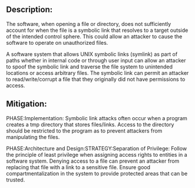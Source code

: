 ## Description:

The software, when opening a file or directory, does not sufficiently account for when the file is a symbolic link that resolves to a target outside of the intended control sphere. This could allow an attacker to cause the software to operate on unauthorized files.

A software system that allows UNIX symbolic links (symlink) as part of paths whether in internal code or through user input can allow an attacker to spoof the symbolic link and traverse the file system to unintended locations or access arbitrary files. The symbolic link can permit an attacker to read/write/corrupt a file that they originally did not have permissions to access.

## Mitigation:


PHASE:Implementation:
Symbolic link attacks often occur when a program creates a tmp directory that stores files/links. Access to the directory should be restricted to the program as to prevent attackers from manipulating the files.

PHASE:Architecture and Design:STRATEGY:Separation of Privilege:
Follow the principle of least privilege when assigning access rights to entities in a software system. Denying access to a file can prevent an attacker from replacing that file with a link to a sensitive file. Ensure good compartmentalization in the system to provide protected areas that can be trusted.

